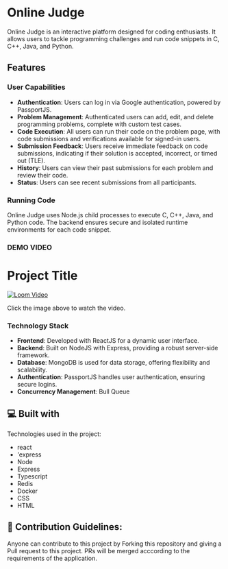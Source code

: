 # Online Judge

Online Judge is an interactive platform designed for coding enthusiasts. It allows users to tackle programming challenges and run code snippets in C, C++, Java, and Python.

## Features

### User Capabilities

- **Authentication**: Users can log in via Google authentication, powered by PassportJS.
- **Problem Management**: Authenticated users can add, edit, and delete programming problems, complete with custom test cases.
- **Code Execution**: All users can run their code on the problem page, with code submissions and verifications available for signed-in users.
- **Submission Feedback**: Users receive immediate feedback on code submissions, indicating if their solution is accepted, incorrect, or timed out (TLE).
- **History**: Users can view their past submissions for each problem and review their code.
- **Status**: Users can see recent submissions from all participants.

### Running Code

Online Judge uses Node.js child processes to execute C, C++, Java, and Python code. The backend ensures secure and isolated runtime environments for each code snippet.

### DEMO VIDEO


# Project Title


[![Loom Video](https://raw.githubusercontent.com/your-username/your-repo/main/screenshot.png)](https://www.loom.com/embed/649b80d291a24038bd7675d823d69bec?sid=bbc80db7-a735-43ca-bc98-c26d6af7a6b1)

Click the image above to watch the video.



### Technology Stack

- **Frontend**: Developed with ReactJS for a dynamic user interface.
- **Backend**: Built on NodeJS with Express, providing a robust server-side framework.
- **Database**: MongoDB is used for data storage, offering flexibility and scalability.
- **Authentication**: PassportJS handles user authentication, ensuring secure logins.
- **Concurrency Management**: Bull Queue
<h2>💻 Built with</h2>

Technologies used in the project:

*   react
*   'express
*   Node
*   Express
*   Typescript
*   Redis
*   Docker
*   CSS
*   HTML

<h2>🍰 Contribution Guidelines:</h2>

Anyone can contribute to this project by Forking this repository and giving a Pull request to this project. PRs will be merged acccording to the requirements of the application.
